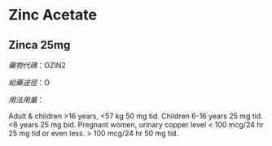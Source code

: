 # Zinc Acetate

## Zinca 25mg

*藥物代碼*：OZIN2

*給藥途徑*：O

*用法用量*：

Adult & children >16 years, <57 kg 50 mg tid. Children 6-16 years 25 mg tid. <6 years 25 mg bid. Pregnant women, urinary copper level < 100 mcg/24 hr 25 mg tid or even less. > 100 mcg/24 hr 50 mg tid.

